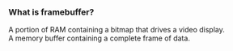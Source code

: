 ### What is framebuffer?
A portion of RAM containing a bitmap that drives a video display.  
A memory buffer containing a complete frame of data.
